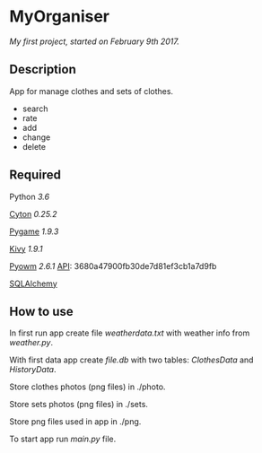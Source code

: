 MyOrganiser
===========
_My first project, started on February 9th 2017._


Description
-----------
App for manage clothes and sets of clothes. 
 - search
 - rate
 - add 
 - change
 - delete 


Required
--------
Python _3.6_

[Cyton](http://cython.org/)	  _0.25.2_

[Pygame](https://www.pygame.org/)  _1.9.3_

[Kivy](https://kivy.org/)    _1.9.1_

[Pyowm](https://github.com/csparpa/pyowm)   _2.6.1_     [API](https://home.openweathermap.org/): 3680a47900fb30de7d81ef3cb1a7d9fb

[SQLAlchemy](www.sqlalchemy.org)

How to use
----------
In first run app create file _weatherdata.txt_ with weather info from _weather.py_.

With first data app create _file.db_ with two tables: _ClothesData_ and _HistoryData_.

Store clothes photos (png files) in ./photo.

Store sets photos (png files) in ./sets.

Store png files used in app in ./png.

To start app run _main.py_ file. 
